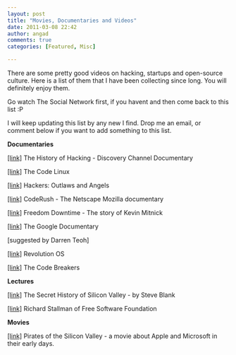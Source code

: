 ```yaml
---
layout: post
title: "Movies, Documentaries and Videos"
date: 2011-03-08 22:42
author: angad
comments: true
categories: [Featured, Misc]

---
```

There are some pretty good videos on hacking, startups and open-source culture. Here is a list of them that I have been collecting since long. You will definitely enjoy them.

Go watch The Social Network first, if you havent and then come back to this list :P

I will keep updating this list by any new I find. Drop me an email, or comment below if you want to add something to this list.

<strong>Documentaries</strong>

<a href="http://video.google.com/videoplay?docid=5464925144369700635#">[link]</a> The History of Hacking - Discovery Channel Documentary

<a href="http://video.google.com/videoplay?docid=-3498228245415745977#">[link]</a> The Code Linux

<a href="http://video.google.com/videoplay?docid=-327917776230690076#">[link]</a> Hackers: Outlaws and Angels

<a href="http://www.youtube.com/watch?v=u404SLJj7ig">[link]</a> CodeRush - The Netscape Mozilla documentary

<a href="http://video.google.com/videoplay?docid=-6746139755329108302#">[link]</a> Freedom Downtime - The story of Kevin Mitnick

<a href="http://video.google.com/videoplay?docid=-1508211417393454786#">[link]</a> The Google Documentary

[suggested by Darren Teoh]

<a href="http://video.google.com/videoplay?docid=7707585592627775409#">[link]</a> Revolution OS

<a href="http://video.google.com/videoplay?docid=578348807380292081#">[link]</a> The Code Breakers

<strong>Lectures</strong>

<a href="http://www.youtube.com/watch?v=hFSPHfZQpIQ">[link]</a> The Secret History of Silicon Valley - by Steve Blank

<a href="http://video.google.com/videoplay?docid=-1647626314188526128#">[link]</a> Richard Stallman of Free Software Foundation

<strong>Movies</strong>

<a href="http://www.youtube.com/watch?v=xflXMZL2stU&amp;feature=related">[link]</a> Pirates of the Silicon Valley - a movie about Apple and Microsoft in their early days.
